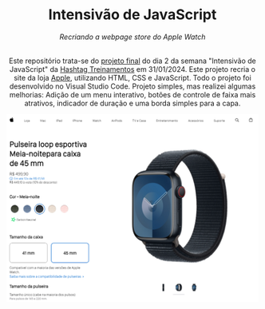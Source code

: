<h1 align="center">Intensivão de JavaScript</h1>
<div align="center"><i>Recriando a webpage store do Apple Watch</i><br><br>

Este repositório trata-se do [projeto final](https://gabrielarturbezerra.github.io/apple-watch/) do dia 2 da semana "Intensivão de JavaScript" da [Hashtag Treinamentos](https://www.hashtagtreinamentos.com/) em 31/01/2024. Este projeto recria o site da loja [Apple](https://www.apple.com/shop/buy-watch), utilizando HTML, CSS e JavaScript. Todo o projeto foi desenvolvido no Visual Studio Code.
Projeto simples, mas realizei algumas melhorias: Adição de um menu interativo, botões de controle de faixa mais atrativos, indicador de duração e uma borda simples para a capa.

![Projeto](https://github.com/gabrielarturbezerra/apple-watch/blob/main/Projeto.png)
